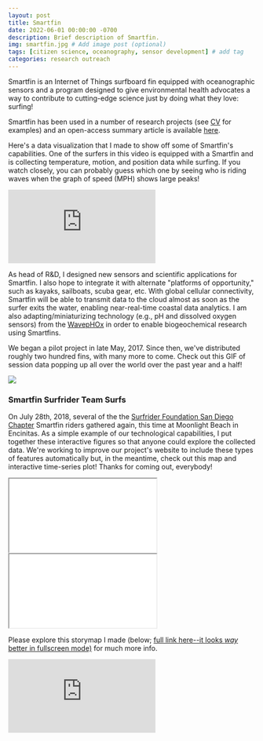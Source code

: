 ```yaml
---
layout: post
title: Smartfin
date: 2022-06-01 00:00:00 -0700
description: Brief description of Smartfin.
img: smartfin.jpg # Add image post (optional)
tags: [citizen science, oceanography, sensor development] # add tag
categories: research outreach
---
```


Smartfin is an Internet of Things surfboard fin equipped with oceanographic sensors and a program designed to give environmental health advocates a way to contribute to cutting-edge science just by doing what they love: surfing!

Smartfin has been used in a number of research projects (see [CV](../cv/#peer-reviewed-publications) for examples) and an open-access summary article is available [here](https://www.sciencedirect.com/science/article/pii/S0278434322001029).

Here's a data visualization that I made to show off some of Smartfin's capabilities. One of the surfers in this video is equipped with a Smartfin and is collecting temperature, motion, and position data while surfing. If you watch closely, you can probably guess which one by seeing who is riding waves when the graph of speed (MPH) shows large peaks!

<div class="resp-container">
    <iframe class="resp-iframe" src="https://www.youtube.com/embed/jhosHEJAw6I?autoplay=1" frameborder="0" allowfullscreen></iframe>
</div>

As head of R&D, I designed new sensors and scientific applications for Smartfin. I also hope to integrate it with alternate "platforms of opportunity," such as kayaks, sailboats, scuba gear, etc. With global cellular connectivity, Smartfin will be able to transmit data to the cloud almost as soon as the surfer exits the water, enabling near-real-time coastal data analytics. I am also adapting/miniaturizing technology (e.g., pH and dissolved oxygen sensors) from the [WavepHOx](../sup-science) in order to enable biogeochemical research using Smartfins.

We began a pilot project in late May, 2017. Since then, we've distributed roughly two hundred fins, with many more to come. Check out this GIF of session data popping up all over the world over the past year and a half!

![](../assets/img/for_posts/SmartfinSeshAvg_lowres.gif)

### Smartfin Surfrider Team Surfs
On July 28th, 2018, several of the the [Surfrider Foundation San Diego Chapter](https://www.facebook.com/surfriderSD/) Smartfin riders gathered again, this time at Moonlight Beach in Encinitas. As a simple example of our technological capabilities, I put together these interactive figures so that anyone could explore the collected data. We're working to improve our project's website to include these types of features automatically but, in the meantime, check out this map and interactive time-series plot! Thanks for coming out, everybody!

<div class="resp-container">
    <iframe class="resp-iframe" src="../smartfin-surfrider-timeseries-20180428.html"></iframe>
</div>

<div class="resp-container">
    <iframe class="resp-iframe" src="../smartfin-surfrider-map-20180428.html"></iframe>
</div>

Please explore this storymap I made (below; [full link here--it looks _way_ better in fullscreen mode)](https://www.arcgis.com/apps/Cascade/index.html?appid=7d74aeff9683496297059217e853bff7#storymap) for much more info.

<div class="resp-container">
    <iframe class="resp-iframe" src="https://www.arcgis.com/apps/Cascade/index.html?appid=7d74aeff9683496297059217e853bff7#storymap" frameborder="0"></iframe>
</div>
